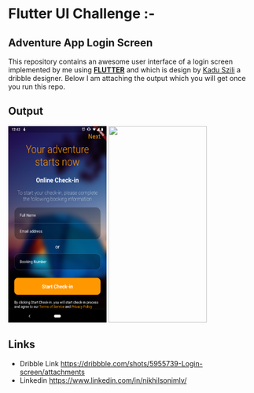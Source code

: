 #  Flutter UI Challenge :- 
## Adventure App Login Screen

This repository contains an awesome user interface of a  login screen implemented by me using **[FLUTTER](https://flutter.io/)** and which is design by [Kadu Szili](https://dribbble.com/shots/5955739-Login-screen/attachments) a dribble designer.
Below I am attaching the output which you will get once you run this repo.

## Output

<img src="assets/images/adventure_login_screenshot.png" width="200" height="400" /> <img src="assets/images/adventureGif.gif" width="200" height="400" />

## Links
 - Dribble Link https://dribbble.com/shots/5955739-Login-screen/attachments
 - Linkedin https://www.linkedin.com/in/nikhilsonimlv/


